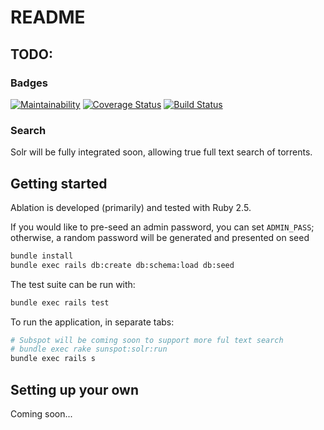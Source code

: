 # README

## TODO:

### Badges

[![Maintainability](https://api.codeclimate.com/v1/badges/62983f95b64552e3da99/maintainability)](https://codeclimate.com/github/TheCultureOnline/ablation/maintainability)
[![Coverage Status](https://coveralls.io/repos/github/TheCultureOnline/ablation/badge.svg?branch=master)](https://coveralls.io/github/TheCultureOnline/ablation?branch=master)
[![Build Status](https://travis-ci.org/TheCultureOnline/ablation.svg?branch=master)](https://travis-ci.org/TheCultureOnline/ablation)


### Search

Solr will be fully integrated soon, allowing true full text search of torrents.

## Getting started

Ablation is developed (primarily) and tested with Ruby 2.5.

If you would like to pre-seed an admin password, you can set `ADMIN_PASS`; otherwise, a random password will be generated and presented on seed

```bash
bundle install
bundle exec rails db:create db:schema:load db:seed
```

The test suite can be run with:

```bash
bundle exec rails test
```

To run the application, in separate tabs:

```bash
# Subspot will be coming soon to support more ful text search
# bundle exec rake sunspot:solr:run
bundle exec rails s
```


## Setting up your own

Coming soon...